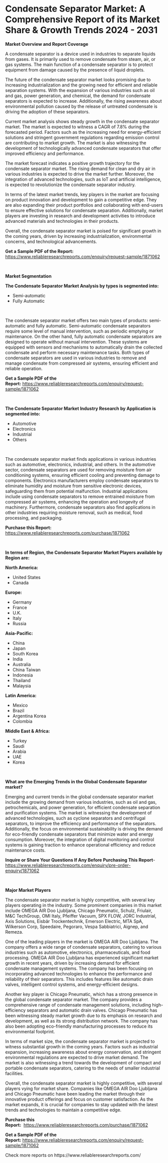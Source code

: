 <p><h1>Condensate Separator Market: A Comprehensive Report of its Market Share & Growth Trends 2024 - 2031</h1></p><p><strong>Market Overview and Report Coverage</strong></p>
<p><p>A condensate separator is a device used in industries to separate liquids from gases. It is primarily used to remove condensate from steam, air, or gas systems. The main function of a condensate separator is to protect equipment from damage caused by the presence of liquid droplets.</p><p>The future of the condensate separator market looks promising due to increasing industrialization and the growing need for efficient and reliable separation systems. With the expansion of various industries such as oil and gas, power generation, and chemical, the demand for condensate separators is expected to increase. Additionally, the rising awareness about environmental pollution caused by the release of untreated condensate is driving the adoption of these separators.</p><p>Current market analysis shows steady growth in the condensate separator market. The market is expected to witness a CAGR of 7.8% during the forecasted period. Factors such as the increasing need for energy-efficient solutions and stringent government regulations regarding emission control are contributing to market growth. The market is also witnessing the development of technologically advanced condensate separators that offer improved efficiency and performance.</p><p>The market forecast indicates a positive growth trajectory for the condensate separator market. The rising demand for clean and dry air in various industries is expected to drive the market further. Moreover, the integration of advanced technologies, such as IoT and artificial intelligence, is expected to revolutionize the condensate separator industry.</p><p>In terms of the latest market trends, key players in the market are focusing on product innovation and development to gain a competitive edge. They are also expanding their product portfolios and collaborating with end-users to ensure effective solutions for condensate separation. Additionally, market players are investing in research and development activities to introduce advanced materials and technologies in their products.</p><p>Overall, the condensate separator market is poised for significant growth in the coming years, driven by increasing industrialization, environmental concerns, and technological advancements.</p></p>
<p><strong>Get a Sample PDF of the Report:</strong> <a href="https://www.reliableresearchreports.com/enquiry/request-sample/1871062">https://www.reliableresearchreports.com/enquiry/request-sample/1871062</a></p>
<p>&nbsp;</p>
<p><strong>Market Segmentation</strong></p>
<p><strong>The Condensate Separator Market Analysis by types is segmented into:</strong></p>
<p><ul><li>Semi-automatic</li><li>Fully Automatic</li></ul></p>
<p>&nbsp;</p>
<p><p>The condensate separator market offers two main types of products: semi-automatic and fully automatic. Semi-automatic condensate separators require some level of manual intervention, such as periodic emptying or maintenance. On the other hand, fully automatic condensate separators are designed to operate without manual intervention. These systems are equipped with sensors and mechanisms to automatically drain the collected condensate and perform necessary maintenance tasks. Both types of condensate separators are used in various industries to remove and manage condensate from compressed air systems, ensuring efficient and reliable operation.</p></p>
<p><strong>Get a Sample PDF of the Report:</strong>&nbsp;<a href="https://www.reliableresearchreports.com/enquiry/request-sample/1871062">https://www.reliableresearchreports.com/enquiry/request-sample/1871062</a></p>
<p>&nbsp;</p>
<p><strong>The Condensate Separator Market Industry Research by Application is segmented into:</strong></p>
<p><ul><li>Automotive</li><li>Electronics</li><li>Industrial</li><li>Others</li></ul></p>
<p>&nbsp;</p>
<p><p>The condensate separator market finds applications in various industries such as automotive, electronics, industrial, and others. In the automotive sector, condensate separators are used for removing moisture from air conditioning systems, ensuring efficient cooling and preventing damage to components. Electronics manufacturers employ condensate separators to eliminate humidity and moisture from sensitive electronic devices, safeguarding them from potential malfunction. Industrial applications include using condensate separators to remove entrained moisture from compressed air systems, enhancing the operation and longevity of machinery. Furthermore, condensate separators also find applications in other industries requiring moisture removal, such as medical, food processing, and packaging.</p></p>
<p><strong>Purchase this Report:</strong>&nbsp; <a href="https://www.reliableresearchreports.com/purchase/1871062">https://www.reliableresearchreports.com/purchase/1871062</a></p>
<p>&nbsp;</p>
<p><strong>In terms of Region, the Condensate Separator Market Players available by Region are:</strong></p>
<p>
    <p> <strong> North America: </strong>
        <ul>
            <li>United States</li>
            <li>Canada</li>
        </ul>
        </p> 
    <p> <strong> Europe: </strong>
        <ul>
            <li>Germany</li>
            <li>France</li>
            <li>U.K.</li>
            <li>Italy</li>
            <li>Russia</li>
        </ul>
        </p> 
    <p> <strong> Asia-Pacific: </strong>
        <ul>
            <li>China</li>
            <li>Japan</li>
            <li>South Korea</li>
            <li>India</li>
            <li>Australia</li>
            <li>China Taiwan</li>
            <li>Indonesia</li>
            <li>Thailand</li>
            <li>Malaysia</li>
        </ul>
        </p> 
    <p> <strong> Latin America: </strong>
        <ul>
            <li>Mexico</li>
            <li>Brazil</li>
            <li>Argentina Korea</li>
            <li>Colombia</li>
        </ul>
        </p> 
    <p> <strong> Middle East & Africa: </strong>
        <ul>
            <li>Turkey</li>
            <li>Saudi</li>
            <li>Arabia</li>
            <li>UAE</li>
            <li>Korea</li>
        </ul>
    </p>
    </p>
<p>&nbsp;</p>
<p><strong>What are the Emerging Trends in the Global Condensate Separator market?</strong></p>
<p><p>Emerging and current trends in the global condensate separator market include the growing demand from various industries, such as oil and gas, petrochemicals, and power generation, for efficient condensate separation and purification systems. The market is witnessing the development of advanced technologies, such as cyclone separators and centrifugal separators, to improve the efficiency and performance of the separators. Additionally, the focus on environmental sustainability is driving the demand for eco-friendly condensate separators that minimize water and energy consumption. Moreover, the integration of digital monitoring and control systems is gaining traction to enhance operational efficiency and reduce maintenance costs.</p></p>
<p><strong>Inquire or Share Your Questions If Any Before Purchasing This Report</strong>- <a href="https://www.reliableresearchreports.com/enquiry/pre-order-enquiry/1871062">https://www.reliableresearchreports.com/enquiry/pre-order-enquiry/1871062</a></p>
<p>&nbsp;</p>
<p><strong>Major Market Players</strong></p>
<p><p>The condensate separator market is highly competitive, with several key players operating in the industry. Some prominent companies in this market include OMEGA AIR Doo Ljubljana, Chicago Pneumatic, Schulz, Friulair, M&C TechGroup, OMI Italy, Pfeiffer Vacuum, SPX FLOW, JORC Industrial, Axis Solutions, Eisbär Trockentechnik, Emerson Electric, MTA SpA, Wilkerson Corp, Speedaire, Pegoraro, Vespa Sabbiatrici, Aignep, and Remeza.</p><p>One of the leading players in the market is OMEGA AIR Doo Ljubljana. The company offers a wide range of condensate separators, catering to various industries such as automotive, electronics, pharmaceuticals, and food processing. OMEGA AIR Doo Ljubljana has experienced significant market growth in recent years, driven by increasing demand for efficient condensate management systems. The company has been focusing on incorporating advanced technologies to enhance the performance and reliability of their separators. This includes features like automatic drain valves, intelligent control systems, and energy-efficient designs.</p><p>Another key player is Chicago Pneumatic, which has a strong presence in the global condensate separator market. The company provides a comprehensive range of condensate management solutions, including high-efficiency separators and automatic drain valves. Chicago Pneumatic has been witnessing steady market growth due to its emphasis on research and development, as well as its strong distribution network. The company has also been adopting eco-friendly manufacturing processes to reduce its environmental footprint.</p><p>In terms of market size, the condensate separator market is projected to witness substantial growth in the coming years. Factors such as industrial expansion, increasing awareness about energy conservation, and stringent environmental regulations are expected to drive market demand. The market is also witnessing a trend towards the development of compact and portable condensate separators, catering to the needs of smaller industrial facilities.</p><p>Overall, the condensate separator market is highly competitive, with several players vying for market share. Companies like OMEGA AIR Doo Ljubljana and Chicago Pneumatic have been leading the market through their innovative product offerings and focus on customer satisfaction. As the market expands, it is crucial for companies to stay updated with the latest trends and technologies to maintain a competitive edge.</p></p>
<p><strong>Purchase this Report:</strong>&nbsp;&nbsp;<a href="https://www.reliableresearchreports.com/purchase/1871062">https://www.reliableresearchreports.com/purchase/1871062</a></p>
<p></p>
<p><strong>Get a Sample PDF of the Report:</strong>&nbsp;<a href="https://www.reliableresearchreports.com/enquiry/request-sample/1871062">https://www.reliableresearchreports.com/enquiry/request-sample/1871062</a></p>
<p>Check more reports on https://www.reliableresearchreports.com/</p>